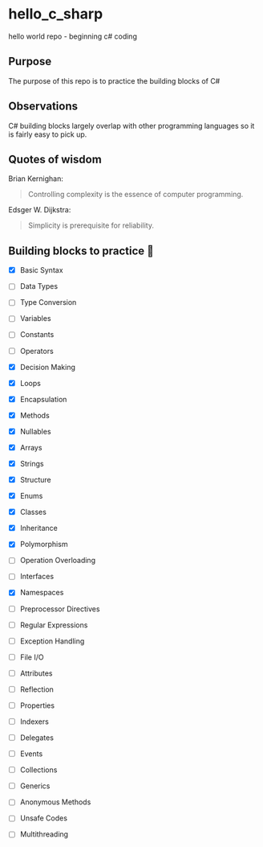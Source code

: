 # hello_c_sharp
hello world repo - beginning c# coding

## Purpose
The purpose of this repo is to practice the building blocks of C#

## Observations
C# building blocks largely overlap with other programming languages so it is fairly easy to pick up.

## Quotes of wisdom
Brian Kernighan:
> Controlling complexity is the essence of computer programming.


Edsger W. Dijkstra:
> Simplicity is prerequisite for reliability.



## Building blocks to practice :floppy_disk:
- [x] Basic Syntax
- [ ] Data Types
- [ ] Type Conversion
- [ ] Variables
- [ ] Constants
- [ ] Operators
- [x] Decision Making
- [x] Loops
- [x] Encapsulation
- [x] Methods
- [x] Nullables
- [x] Arrays
- [x] Strings
- [x] Structure
- [x] Enums
- [x] Classes
- [x] Inheritance
- [x] Polymorphism
- [ ] Operation Overloading
- [ ] Interfaces
- [x] Namespaces
- [ ] Preprocessor Directives
- [ ] Regular Expressions
- [ ] Exception Handling
- [ ] File I/O

- [ ] Attributes
- [ ] Reflection
- [ ] Properties
- [ ] Indexers
- [ ] Delegates
- [ ] Events
- [ ] Collections
- [ ] Generics
- [ ] Anonymous Methods
- [ ] Unsafe Codes
- [ ] Multithreading
